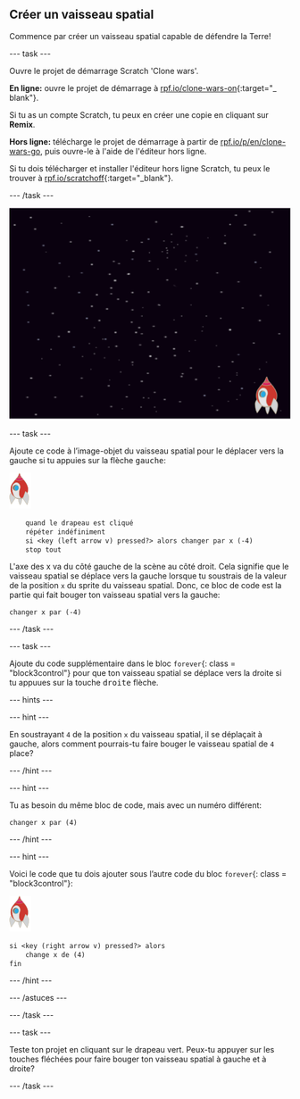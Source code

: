 ## Créer un vaisseau spatial

Commence par créer un vaisseau spatial capable de défendre la Terre!

\--- task \---

Ouvre le projet de démarrage Scratch 'Clone wars'.

**En ligne:** ouvre le projet de démarrage à [rpf.io/clone-wars-on](http://rpf.io/clone-wars-on){:target="_ blank"}.

Si tu as un compte Scratch, tu peux en créer une copie en cliquant sur **Remix**.

**Hors ligne:** télécharge le projet de démarrage à partir de [rpf.io/p/en/clone-wars-go](http://rpf.io/p/en/clone-wars-go), puis ouvre-le à l'aide de l'éditeur hors ligne.

Si tu dois télécharger et installer l'éditeur hors ligne Scratch, tu peux le trouver à [rpf.io/scratchoff](https://rpf.io/scratchoff){:target="_blank"}.

\--- /task \---

![projet de démarrage](images/starter-project.png)

\--- task \---

Ajoute ce code à l’image-objet du vaisseau spatial pour le déplacer vers la gauche si tu appuies sur la flèche <kbd>gauche</kbd>:

![sprite de roquette](images/rocket-sprite.png)

```blocks3
    quand le drapeau est cliqué
    répéter indéfiniment
    si <key (left arrow v) pressed?> alors changer par x (-4)
    stop tout
```

L'axe des x va du côté gauche de la scène au côté droit. Cela signifie que le vaisseau spatial se déplace vers la gauche lorsque tu soustrais de la valeur de la position `x` du sprite du vaisseau spatial. Donc, ce bloc de code est la partie qui fait bouger ton vaisseau spatial vers la gauche:

```blocks3
changer x par (-4)
```

\--- /task \---

\--- task \---

Ajoute du code supplémentaire dans le bloc `forever`{: class = "block3control"} pour que ton vaisseau spatial se déplace vers la droite si tu appuues sur la touche <kbd>droite</kbd> flèche.

\--- hints \---

\--- hint \---

En soustrayant `4` de la position `x` du vaisseau spatial, il se déplaçait à gauche, alors comment pourrais-tu faire bouger le vaisseau spatial de `4` place?

\--- /hint \---

\--- hint \---

Tu as besoin du même bloc de code, mais avec un numéro différent:

```blocks3
changer x par (4)
```

\--- /hint \---

\--- hint \---

Voici le code que tu dois ajouter sous l’autre code du bloc `forever`{: class = "block3control"}:

![sprite de roquette](images/rocket-sprite.png)

```blocks3
si <key (right arrow v) pressed?> alors
    change x de (4)
fin
```

\--- /hint \---

\--- /astuces \---

\--- /task \---

\--- task \---

Teste ton projet en cliquant sur le drapeau vert. Peux-tu appuyer sur les touches fléchées pour faire bouger ton vaisseau spatial à gauche et à droite?

\--- /task \---